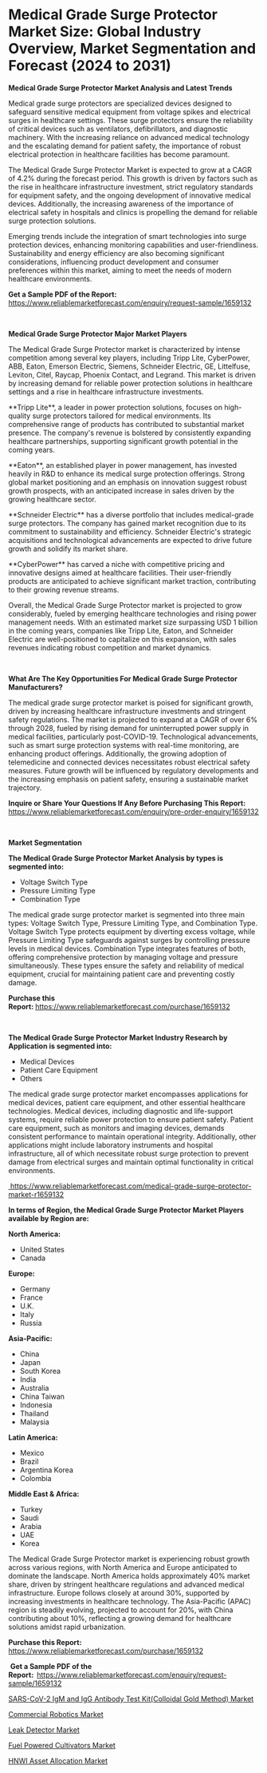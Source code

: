 <p><h1>Medical Grade Surge Protector Market Size: Global Industry Overview, Market Segmentation and Forecast (2024 to 2031)</h1></p><p><strong>Medical Grade Surge Protector Market Analysis and Latest Trends</strong></p>
<p><p>Medical grade surge protectors are specialized devices designed to safeguard sensitive medical equipment from voltage spikes and electrical surges in healthcare settings. These surge protectors ensure the reliability of critical devices such as ventilators, defibrillators, and diagnostic machinery. With the increasing reliance on advanced medical technology and the escalating demand for patient safety, the importance of robust electrical protection in healthcare facilities has become paramount. </p><p>The Medical Grade Surge Protector Market is expected to grow at a CAGR of 4.2% during the forecast period. This growth is driven by factors such as the rise in healthcare infrastructure investment, strict regulatory standards for equipment safety, and the ongoing development of innovative medical devices. Additionally, the increasing awareness of the importance of electrical safety in hospitals and clinics is propelling the demand for reliable surge protection solutions. </p><p>Emerging trends include the integration of smart technologies into surge protection devices, enhancing monitoring capabilities and user-friendliness. Sustainability and energy efficiency are also becoming significant considerations, influencing product development and consumer preferences within this market, aiming to meet the needs of modern healthcare environments.</p></p>
<p><strong>Get a Sample PDF of the Report:&nbsp;</strong> <a href="https://www.reliablemarketforecast.com/enquiry/request-sample/1659132?utm_campaign=1127&utm_medium=2&utm_source=Github&utm_content=ia&utm_term=03102024&utm_id=medical-grade-surge-protector">https://www.reliablemarketforecast.com/enquiry/request-sample/1659132</a></p>
<p>&nbsp;</p>
<p><strong>Medical Grade Surge Protector Major Market Players</strong></p>
<p><p>The Medical Grade Surge Protector market is characterized by intense competition among several key players, including Tripp Lite, CyberPower, ABB, Eaton, Emerson Electric, Siemens, Schneider Electric, GE, Littelfuse, Leviton, Citel, Raycap, Phoenix Contact, and Legrand. This market is driven by increasing demand for reliable power protection solutions in healthcare settings and a rise in healthcare infrastructure investments.</p><p>**Tripp Lite**, a leader in power protection solutions, focuses on high-quality surge protectors tailored for medical environments. Its comprehensive range of products has contributed to substantial market presence. The company's revenue is bolstered by consistently expanding healthcare partnerships, supporting significant growth potential in the coming years.</p><p>**Eaton**, an established player in power management, has invested heavily in R&D to enhance its medical surge protection offerings. Strong global market positioning and an emphasis on innovation suggest robust growth prospects, with an anticipated increase in sales driven by the growing healthcare sector.</p><p>**Schneider Electric** has a diverse portfolio that includes medical-grade surge protectors. The company has gained market recognition due to its commitment to sustainability and efficiency. Schneider Electric's strategic acquisitions and technological advancements are expected to drive future growth and solidify its market share.</p><p>**CyberPower** has carved a niche with competitive pricing and innovative designs aimed at healthcare facilities. Their user-friendly products are anticipated to achieve significant market traction, contributing to their growing revenue streams.</p><p>Overall, the Medical Grade Surge Protector market is projected to grow considerably, fueled by emerging healthcare technologies and rising power management needs. With an estimated market size surpassing USD 1 billion in the coming years, companies like Tripp Lite, Eaton, and Schneider Electric are well-positioned to capitalize on this expansion, with sales revenues indicating robust competition and market dynamics.</p></p>
<p>&nbsp;</p>
<p><strong>What Are The Key Opportunities For Medical Grade Surge Protector Manufacturers?</strong></p>
<p><p>The medical grade surge protector market is poised for significant growth, driven by increasing healthcare infrastructure investments and stringent safety regulations. The market is projected to expand at a CAGR of over 6% through 2028, fueled by rising demand for uninterrupted power supply in medical facilities, particularly post-COVID-19. Technological advancements, such as smart surge protection systems with real-time monitoring, are enhancing product offerings. Additionally, the growing adoption of telemedicine and connected devices necessitates robust electrical safety measures. Future growth will be influenced by regulatory developments and the increasing emphasis on patient safety, ensuring a sustainable market trajectory.</p></p>
<p><strong>Inquire or Share Your Questions If Any Before Purchasing This Report:</strong> <a href="https://www.reliablemarketforecast.com/enquiry/pre-order-enquiry/1659132?utm_campaign=1127&utm_medium=2&utm_source=Github&utm_content=ia&utm_term=03102024&utm_id=medical-grade-surge-protector">https://www.reliablemarketforecast.com/enquiry/pre-order-enquiry/1659132</a></p>
<p>&nbsp;</p>
<p><strong>Market Segmentation</strong></p>
<p><strong>The Medical Grade Surge Protector Market Analysis by types is segmented into:</strong></p>
<p><ul><li>Voltage Switch Type</li><li>Pressure Limiting Type</li><li>Combination Type</li></ul></p>
<p><p>The medical grade surge protector market is segmented into three main types: Voltage Switch Type, Pressure Limiting Type, and Combination Type. Voltage Switch Type protects equipment by diverting excess voltage, while Pressure Limiting Type safeguards against surges by controlling pressure levels in medical devices. Combination Type integrates features of both, offering comprehensive protection by managing voltage and pressure simultaneously. These types ensure the safety and reliability of medical equipment, crucial for maintaining patient care and preventing costly damage.</p></p>
<p><strong>Purchase this Report:&nbsp;</strong><a href="https://www.reliablemarketforecast.com/purchase/1659132?utm_campaign=1127&utm_medium=2&utm_source=Github&utm_content=ia&utm_term=03102024&utm_id=medical-grade-surge-protector">https://www.reliablemarketforecast.com/purchase/1659132</a></p>
<p>&nbsp;</p>
<p><strong>The Medical Grade Surge Protector Market Industry Research by Application is segmented into:</strong></p>
<p><ul><li>Medical Devices</li><li>Patient Care Equipment</li><li>Others</li></ul></p>
<p><p>The medical grade surge protector market encompasses applications for medical devices, patient care equipment, and other essential healthcare technologies. Medical devices, including diagnostic and life-support systems, require reliable power protection to ensure patient safety. Patient care equipment, such as monitors and imaging devices, demands consistent performance to maintain operational integrity. Additionally, other applications might include laboratory instruments and hospital infrastructure, all of which necessitate robust surge protection to prevent damage from electrical surges and maintain optimal functionality in critical environments.</p></p>
<p><a href="https://www.reliablemarketforecast.com/medical-grade-surge-protector-market-r1659132?utm_campaign=1127&utm_medium=2&utm_source=Github&utm_content=ia&utm_term=03102024&utm_id=medical-grade-surge-protector">&nbsp;https://www.reliablemarketforecast.com/medical-grade-surge-protector-market-r1659132</a></p>
<p><strong>In terms of Region, the Medical Grade Surge Protector Market Players available by Region are:</strong></p>
<p>
    <p> <strong> North America: </strong>
        <ul>
            <li>United States</li>
            <li>Canada</li>
        </ul>
        </p> 
    <p> <strong> Europe: </strong>
        <ul>
            <li>Germany</li>
            <li>France</li>
            <li>U.K.</li>
            <li>Italy</li>
            <li>Russia</li>
        </ul>
        </p> 
    <p> <strong> Asia-Pacific: </strong>
        <ul>
            <li>China</li>
            <li>Japan</li>
            <li>South Korea</li>
            <li>India</li>
            <li>Australia</li>
            <li>China Taiwan</li>
            <li>Indonesia</li>
            <li>Thailand</li>
            <li>Malaysia</li>
        </ul>
        </p> 
    <p> <strong> Latin America: </strong>
        <ul>
            <li>Mexico</li>
            <li>Brazil</li>
            <li>Argentina Korea</li>
            <li>Colombia</li>
        </ul>
        </p> 
    <p> <strong> Middle East & Africa: </strong>
        <ul>
            <li>Turkey</li>
            <li>Saudi</li>
            <li>Arabia</li>
            <li>UAE</li>
            <li>Korea</li>
        </ul>
    </p>
    </p>
<p><p>The Medical Grade Surge Protector market is experiencing robust growth across various regions, with North America and Europe anticipated to dominate the landscape. North America holds approximately 40% market share, driven by stringent healthcare regulations and advanced medical infrastructure. Europe follows closely at around 30%, supported by increasing investments in healthcare technology. The Asia-Pacific (APAC) region is steadily evolving, projected to account for 20%, with China contributing about 10%, reflecting a growing demand for healthcare solutions amidst rapid urbanization.</p></p>
<p><strong>Purchase this Report: </strong><a href="https://www.reliablemarketforecast.com/purchase/1659132?utm_campaign=1127&utm_medium=2&utm_source=Github&utm_content=ia&utm_term=03102024&utm_id=medical-grade-surge-protector">https://www.reliablemarketforecast.com/purchase/1659132</a></p>
<p>&nbsp;<strong>Get a Sample PDF of the Report:&nbsp;&nbsp;</strong><a href="https://www.reliablemarketforecast.com/enquiry/request-sample/1659132?utm_campaign=1127&utm_medium=2&utm_source=Github&utm_content=ia&utm_term=03102024&utm_id=medical-grade-surge-protector">https://www.reliablemarketforecast.com/enquiry/request-sample/1659132</a></p>
<p><strong></strong></p>
<p><p><a href="https://github.com/RoccoManning/Market-Research-Report-List-7/blob/main/sars-cov-2-igm-and-igg-antibody-test-kitcolloidal-gold-method-market.md?utm_campaign=1127&utm_medium=2&utm_source=Github&utm_content=ia&utm_term=03102024&utm_id=medical-grade-surge-protector">SARS-CoV-2 IgM and IgG Antibody Test Kit(Colloidal Gold Method) Market</a></p><p><a href="https://www.linkedin.com/pulse/commercial-robotics-market-emerging-trends-future-prospects-period-2fxrc?trackingId=hPoGK8c%2FSW%2BJLkUSrzDKgw%3D%3D&utm_campaign=1127&utm_medium=2&utm_source=Github&utm_content=ia&utm_term=03102024&utm_id=medical-grade-surge-protector">Commercial Robotics Market</a></p><p><a href="https://www.linkedin.com/pulse/market-insights-global-leak-detector-forecast-innovation-trends-gxb0f?utm_campaign=1127&utm_medium=2&utm_source=Github&utm_content=ia&utm_term=03102024&utm_id=medical-grade-surge-protector">Leak Detector Market</a></p><p><a href="https://github.com/nicoletavirag/Market-Research-Report-List-5/blob/main/fuel-powered-cultivators-market.md?utm_campaign=1127&utm_medium=2&utm_source=Github&utm_content=ia&utm_term=03102024&utm_id=medical-grade-surge-protector">Fuel Powered Cultivators Market</a></p><p><a href="https://issuu.com/reportprime-2/docs/hnwi-asset-allocation-market-size-2_09c578c9eeebe3?utm_campaign=1127&utm_medium=2&utm_source=Github&utm_content=ia&utm_term=03102024&utm_id=medical-grade-surge-protector">HNWI Asset Allocation Market</a></p></p>